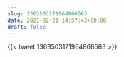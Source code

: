 ```yaml
---
slug: 1363503171964866563
date: 2021-02-21 14:57:43+00:00
draft: false
---
```


{{< tweet 1363503171964866563 >}}
